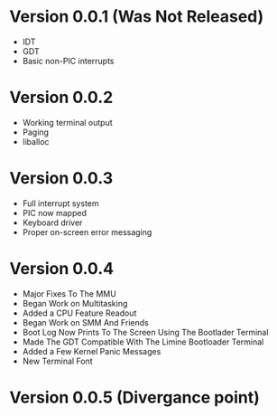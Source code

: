 # Version 0.0.1 (Was Not Released)
- IDT
- GDT
- Basic non-PIC interrupts


# Version 0.0.2
- Working terminal output 
- Paging 
- liballoc


# Version 0.0.3
- Full interrupt system
- PIC now mapped
- Keyboard driver
- Proper on-screen error messaging

# Version 0.0.4
- Major Fixes To The MMU
- Began Work on Multitasking
- Added a CPU Feature Readout
- Began Work on SMM And Friends
- Boot Log Now Prints To The Screen Using The Bootlader Terminal
- Made The GDT Compatible With The Limine Bootloader Terminal
- Added a Few Kernel Panic Messages
- New Terminal Font
  
# Version 0.0.5 (Divergance point)